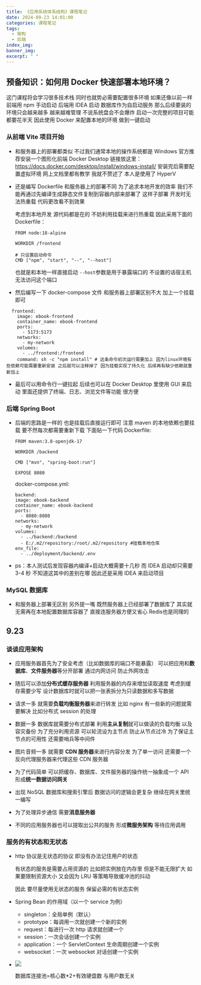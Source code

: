 ```yaml
---
title: 《应用系统体系结构》课程笔记
date: 2024-09-23 14:01:00
categories: 课程笔记
tags:
  - 架构
  - 后端
index_img:
banner_img:
excerpt: " "
---
```


## 预备知识：如何用 Docker 快速部署本地环境？

这门课程将会学习很多技术栈 同时也就势必需要配置很多环境 如果还像以前一样 前端用 npm 手动启动 后端用 IDEA 启动 数据库作为自启动服务 那么后续要装的环境只会越来越多 越来越难管理 不说系统盘会不会爆炸 启动一次完整的项目可能都要花半天 因此使用 Docker 来配置本地的环境 做到一键启动

### 从前端 Vite 项目开始

- 和服务器上的部署都类似 不过我们通常本地的操作系统都是 Windows 官方推荐安装一个图形化前端 Docker Desktop 链接放这里：https://docs.docker.com/desktop/install/windows-install/ 安装完后需要配置虚拟环境 网上文档里都有教学 我就不赘述了 本人是使用了 HyperV

- 还是编写 Dockerfile 和服务器上的部署不同 为了追求本地开发的效率 我们不能再通过先编译生成静态文件复制到容器内部来部署了 这样子部署 开发时无法热重载 代码更改看不到效果

  考虑到本地开发 源代码都是在的 不妨利用挂载来进行热重载 因此采用下面的 Dockerfile：

  ```
  FROM node:18-alpine

  WORKDIR /frontend

  # 只设置启动命令
  CMD ["npm", "start", "--", "--host"]
  ```

  也就是和本地一样直接启动 `--host`参数是用于暴露端口的 不设置的话宿主机无法访问这个端口

- 然后编写一下 docker-compose 文件 和服务器上部署区别不大 加上一个挂载即可

```
  frontend:
    image: ebook-frontend
    container_name: ebook-frontend
    ports:
      - 5173:5173
    networks:
      - my-network
    volumes:
      - ../frontend:/frontend
    command: sh -c "npm install" # 这条命令初次运行需要加上 因为linux环境有些依赖可能需要重新安装 之后就可以注释掉了 因为挂载实现了持久化 后续再有缺少依赖就重新加上
```

- 最后可以用命令行一键拉起 后续也可以在 Docker Desktop 里使用 GUI 来启动 里面还提供了终端、日志、浏览文件等功能 很方便

### 后端 Spring Boot

- 后端的思路是一样的 也是挂载后直接运行即可 注意 maven 的本地依赖也要挂载 要不然每次都需要重新下载 下面贴一下代码
  Dockerfile:

  ```
  FROM maven:3.8-openjdk-17

  WORKDIR /backend

  CMD ["mvn", "spring-boot:run"]

  EXPOSE 8080
  ```

  docker-compose.yml:

  ```
  backend:
  image: ebook-backend
  container_name: ebook-backend
  ports:
    - 8080:8080
  networks:
    - my-network
  volumes:
    - ../backend:/backend
    - E:/.m2/repository:/root/.m2/repository #挂载本地仓库
  env_file:
    - ../deployment/backend/.env
  ```

- ps：本人测试后发现容器内编译+启动大概需要十几秒 而 IDEA 启动却只需要 3-4 秒 不知道这其中的差别在哪 因此还是采用 IDEA 来启动项目

### MySQL 数据库

- 和服务器上部署无区别 另外提一嘴 既然服务器上已经部署了数据库了 其实就无需再在本地配置数据库容器了 直接连服务器方便又省心 Redis也是同理的

## 9.23

### 谈谈应用架构

- 应用服务器首先为了安全考虑（比如数据库的端口不能暴露） 可以把应用和**数据库**、**文件服务器**等分开部署 通过内网访问 防止外网攻击

- 随后可以添加**分布式缓存服务器** 利用服务器的内存来增加读取速度 考虑到缓存需要少写 设计数据库时就可以把一张表拆分为只读数据和多写数据

- 请求一多 就需要**负载均衡服务器**来进行转发 比如 nginx 有一些新的问题就需要解决 比如分布式 session 的处理

- 数据一多 数据库就需要分布式部署 利用**主从复制**就可以做读的负载均衡 以及容灾备份 为了充分利用资源 可以轮流设为主节点 防止从节点过冷 为了保证主节点的可用性 还需要哨兵等中间件

- 图片音频一多 就需要 **CDN 服务器**来进行内容分发 为了单一访问 还需要一个反向代理服务器来代理这些 CDN 服务器

- 为了代码简单 可以把缓存、数据库、文件服务器的操作统一抽象成一个 API 形成**统一数据访问网关**

- 出现 NoSQL 数据库和搜索引擎后 数据访问的逻辑会更复杂 继续在网关里统一编写

- 为了处理异步通信 需要**消息服务器**

- 不同的应用服务器也可以提取出公共的服务 形成**微服务架构** 等待应用调用

### 服务的有状态和无状态

- http 协议是无状态的协议 即没有办法记住用户的状态

  有状态的服务是需要占用资源的 比如把实例放在内存里 但是不能无限扩大 如果要限制资源大小 又会因为 LRU 等策略导致缓冲池的抖动

  因此 要尽量使用无状态的服务 保留必需的有状态实例

- Spring Bean 的作用域（以一个 service 为例）

  - singleton：全局单例（默认）
  - prototype：每调用一次就创建一个新的实例
  - request：每进行一次 http 请求就创建一个
  - session：一次会话创建一个实例
  - application：一个 ServletContext 生命周期创建一个实例
  - websocket：一次 websocket 对话创建一个实例

- ![](https://image.blog.nwdnysl.site/image-e386b0b13719a1472c0f8d15c2f006a4.png)

  数据库连接池=核心数\*2+有效硬盘数 与用户数无关



